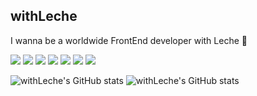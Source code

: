 ## withLeche 
I wanna be a worldwide FrontEnd developer with Leche 🐺

<img src="https://img.shields.io/badge/HTML-orangered?style=flat-square&logo=html5&logoColor=white"/> <img src="https://img.shields.io/badge/CSS-blue?style=flat-square&logo=css3&logoColor=white"/> <img src="https://img.shields.io/badge/JavaScript-yellow?style=flat-square&logo=javascript&logoColor=white"/> <img src="https://img.shields.io/badge/jQuery-darkblue?style=flat-square&logo=jquery&logoColor=white"/> <img src="https://img.shields.io/badge/Bootstrap-purple?style=flat-square&logo=bootstrap&logoColor=white"/> <img src="https://img.shields.io/badge/Sass-pink?style=flat-square&logo=sass&logoColor=white"/> <img src="https://img.shields.io/badge/jQuery-darkblue?style=flat-square&logo=jquery&logoColor=white"/>

![withLeche's GitHub stats](https://github-readme-stats.vercel.app/api?username=withLeche&theme=tokyonight&show_icons=true) ![withLeche's GitHub stats](https://github-readme-stats.vercel.app/api/top-langs/?username=withLeche&theme=tokyonight&show_icons=true)
